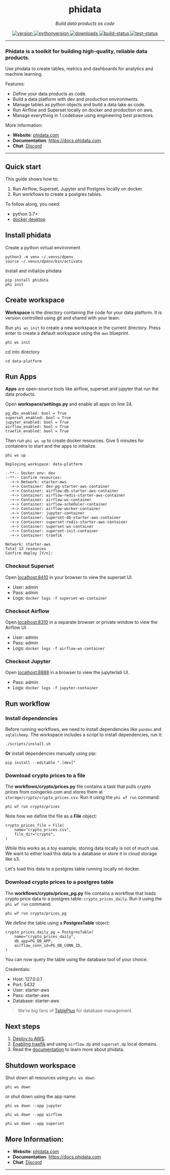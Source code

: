 <h1 align="center">
  phidata
</h1>
<p align="center">
    <em>Build data products as code</em>
</p>

<p align="center">
<a href="https://python.org/pypi/phidata" target="_blank">
    <img src="https://img.shields.io/pypi/v/phidata?color=blue&label=version" alt="version">
</a>
<a href="https://github.com/phidatahq/phidata" target="_blank">
    <img src="https://img.shields.io/badge/python->=3.7-blue" alt="pythonversion">
</a>
<a href="https://github.com/phidatahq/phidata" target="_blank">
    <img src="https://pepy.tech/badge/phidata" alt="downloads">
</a>
<a href="https://github.com/phidatahq/phidata/actions/workflows/build.yml" target="_blank">
    <img src="https://github.com/phidatahq/phidata/actions/workflows/build.yml/badge.svg" alt="build-status">
</a>
<a href="https://github.com/phidatahq/phidata/actions/workflows/test.yml" target="_blank">
    <img src="https://github.com/phidatahq/phidata/actions/workflows/test.yml/badge.svg" alt="test-status">
</a>
</p>

---

### Phidata is a toolkit for building high-quality, reliable data products.

Use phidata to create tables, metrics and dashboards for analytics and machine learning.

Features:
- Define your data products as code.
- Build a data platform with dev and production environments.
- Manage tables as python objects and build a data lake as code.
- Run Airflow and Superset locally on docker and production on aws.
- Manage everything in 1 codebase using engineering best practices.

More Information:
- **Website**: <a href="https://phidata.com" target="_blank">phidata.com</a>
- **Documentation**: <a href="https://docs.phidata.com" target="_blank">https://docs.phidata.com</a>
- **Chat**: <a href="https://discord.gg/4MtYHHrgA8" target="_blank">Discord</a>

---

## Quick start

This guide shows how to:
1. Run Airflow, Superset, Jupyter and Postgres locally on docker.
2. Run workflows to create a postgres tables.

To follow along, you need:

- python 3.7+
- [docker desktop](https://docs.docker.com/desktop/install/mac-install/)

## Install phidata

Create a python virtual environment

```shell
python3 -m venv ~/.venvs/dpenv
source ~/.venvs/dpenv/bin/activate
```

Install and initialize phidata

```shell
pip install phidata
phi init
```

## Create workspace

**Workspace** is the directory containing the code for your data platform. It is version controlled using git and shared with your team.

Run `phi ws init` to create a new workspace in the current directory. Press enter to create a default workspace using the `aws` blueprint.

```shell
phi ws init
```

cd into directory

```shell
cd data-platform
```

## Run Apps

**Apps** are open-source tools like airflow, superset and jupyter that run the data products.

Open **workspace/settings.py** and enable all apps on line 24.

```shell
pg_dbs_enabled: bool = True
superset_enabled: bool = True
jupyter_enabled: bool = True
airflow_enabled: bool = True
traefik_enabled: bool = True
```

Then run `phi ws up` to create docker resources. Give 5 minutes for containers to start and the apps to initialize.

```shell
phi ws up

Deploying workspace: data-platform

--**-- Docker env: dev
--**-- Confirm resources:
  -+-> Network: starter-aws
  -+-> Container: dev-pg-starter-aws-container
  -+-> Container: airflow-db-starter-aws-container
  -+-> Container: airflow-redis-starter-aws-container
  -+-> Container: airflow-ws-container
  -+-> Container: airflow-scheduler-container
  -+-> Container: airflow-worker-container
  -+-> Container: jupyter-container
  -+-> Container: superset-db-starter-aws-container
  -+-> Container: superset-redis-starter-aws-container
  -+-> Container: superset-ws-container
  -+-> Container: superset-init-container
  -+-> Container: traefik

Network: starter-aws
Total 13 resources
Confirm deploy [Y/n]:
```

### Checkout Superset

Open [localhost:8410](http://localhost:8410) in your browser to view the superset UI.

- User: admin
- Pass: admin
- Logs: `docker logs -f superset-ws-container`

### Checkout Airflow

Open [localhost:8310](http://localhost:8310) in a separate browser or private window to view the Airflow UI.

- User: admin
- Pass: admin
- Logs: `docker logs -f airflow-ws-container`

### Checkout Jupyter

Open [localhost:8888](http://localhost:888) in a browser to view the jupyterlab UI.

- Pass: admin
- Logs: `docker logs -f jupyter-container`

## Run workflow

### Install dependencies

Before running workflows, we need to install dependencies like `pandas` and `sqlalchemy`.
The workspace includes a script to install dependencies, run it:

```shell
./scripts/install.sh
```

**Or** install dependencies manually using pip:

```shell
pip install --editable ".[dev]"
```

### Download crypto prices to a file

The **workflows/crypto/prices.py** file contains a task that pulls crypto prices from coingecko.com and stores them at `storage/crypto/crypto_prices.csv`. Run it using the `phi wf run` command:

```shell
phi wf run crypto/prices
```

Note how we define the file as a **File** object:

```shell
crypto_prices_file = File(
    name="crypto_prices.csv",
    file_dir="crypto",
)
```

While this works as a toy example, storing data locally is not of much use. We want to either load this data to a database or store it in cloud storage like s3.

Let's load this data to a postgres table running locally on docker.

### Download crypto prices to a postgres table

The **workflows/crypto/prices_pg.py** file contains a workflow that loads crypto price data to a postgres table: `crypto_prices_daily`. Run it using the `phi wf run` command:

```shell
phi wf run crypto/prices_pg
```

We define the table using a **PostgresTable** object:

```shell
crypto_prices_daily_pg = PostgresTable(
    name="crypto_prices_daily",
    db_app=PG_DB_APP,
    airflow_conn_id=PG_DB_CONN_ID,
)
```

You can now query the table using the database tool of your choice.

Credentials:
- Host: 127.0.0.1
- Port: 5432
- User: starter-aws
- Pass: starter-aws
- Database: starter-aws

> We're big fans of [TablePlus](https://tableplus.com/) for database management.

## Next steps

1. [Deploy to AWS](https://docs.phidata.com/aws/setup).
2. [Enabling traefik](https://docs.phidata.com/local/traefik-docker) and using `airflow.dp` and `superset.dp` local domains.
3. Read the [documentation](https://docs.phidata.com) to learn more about phidata.


## Shutdown workspace

Shut down all resources using `phi ws down`:

```shell
phi ws down
```

or shut down using the app name:

```shell
phi ws down --app jupyter

phi ws down --app airflow

phi ws down --app superset
```

## More Information:
- **Website**: <a href="https://phidata.com" target="_blank">phidata.com</a>
- **Documentation**: <a href="https://docs.phidata.com" target="_blank">https://docs.phidata.com</a>
- **Chat**: <a href="https://discord.gg/4MtYHHrgA8" target="_blank">Discord</a>

---

